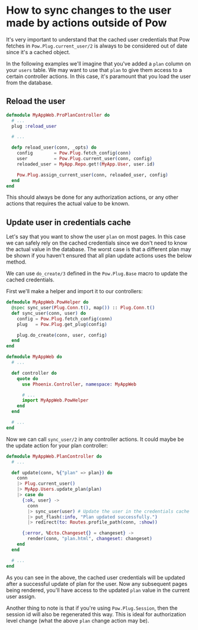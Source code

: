 # How to sync changes to the user made by actions outside of Pow

It's very important to understand that the cached user credentials that Pow fetches in `Pow.Plug.current_user/2` is always to be considered out of date since it's a cached object.

In the following examples we'll imagine that you've added a `plan` column on your `users` table. We may want to use that `plan` to give them access to a certain controller actions. In this case, it's paramount that you load the user from the database.

## Reload the user

```elixir
defmodule MyAppWeb.ProPlanController do
  # ...
  plug :reload_user

  # ...

  defp reload_user(conn, _opts) do
    config        = Pow.Plug.fetch_config(conn)
    user          = Pow.Plug.current_user(conn, config)
    reloaded_user = MyApp.Repo.get!(MyApp.User, user.id)

    Pow.Plug.assign_current_user(conn, reloaded_user, config)
  end
end
```

This should always be done for any authorization actions, or any other actions that requires the actual value to be known.

## Update user in credentials cache

Let's say that you want to show the user `plan` on most pages. In this case we can safely rely on the cached credentials since we don't need to know the actual value in the database. The worst case is that a different plan may be shown if you haven't ensured that all plan update actions uses the below method.

We can use `do_create/3` defined in the `Pow.Plug.Base` macro to update the cached credentials.

First we'll make a helper and import it to our controllers:

```elixir
defmodule MyAppWeb.PowHelper do
  @spec sync_user(Plug.Conn.t(), map()) :: Plug.Conn.t()
  def sync_user(conn, user) do
    config = Pow.Plug.fetch_config(conn)
    plug   = Pow.Plug.get_plug(config)

    plug.do_create(conn, user, config)
  end
end
```

```elixir
defmodule MyAppWeb do
  # ...

  def controller do
    quote do
      use Phoenix.Controller, namespace: MyAppWeb

      # ...
      import MyAppWeb.PowHelper
    end
  end

  # ...
end
```

Now we can call `sync_user/2` in any controller actions. It could maybe be the update action for your plan controller:

```elixir
defmodule MyAppWeb.PlanController do
  # ...

  def update(conn, %{"plan" => plan}) do
    conn
    |> Plug.current_user()
    |> MyApp.Users.update_plan(plan)
    |> case do
      {:ok, user} ->
        conn
        |> sync_user(user) # Update the user in the credentials cache
        |> put_flash(:info, "Plan updated successfully.")
        |> redirect(to: Routes.profile_path(conn, :show))

      {:error, %Ecto.Changeset{} = changeset} ->
        render(conn, "plan.html", changeset: changeset)
    end
  end

  # ...
end
```

As you can see in the above, the cached user credentials will be updated after a successful update of plan for the user. Now any subsequent pages being rendered, you'll have access to the updated `plan` value in the current user assign.

Another thing to note is that if you're using `Pow.Plug.Session`, then the session id will also be regenerated this way. This is ideal for authorization level change (what the above `plan` change action may be).